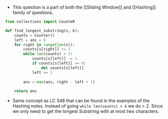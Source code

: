 - This question is a part of both the [[Sliding Window]] and [[Hashing]] family of questions. 

```python
from collections import CounteR

def find_longest_substring(s, k):
    counts = Counter()
    left = ans = 0
    for right in range(len(s)):
        counts[s[right]] += 1
        while len(counts) > 2:
            counts[s[left]] -= 1
            if counts[s[left]] == 0:
                del counts[s[left]]
            left += 1
        
        ans = max(ans, right - left + 1)
    
    return ans
```

- Same concept as LC 348 that can be found in the examples of the Hashing notes. Instead of going `while len(counts) > k` we do > 2. Since we only need to get the longest Substring with at most two characters. 

